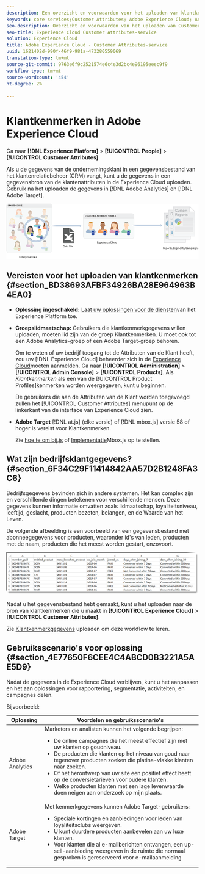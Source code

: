 ```yaml
---
description: Een overzicht en voorwaarden voor het uploaden van klantkenmerken naar de Adobe Experience Cloud.
keywords: core services;Customer Attributes; Adobe Experience Cloud; Analytics; Target
seo-description: Overzicht en voorwaarden van het uploaden van Customer Attributes naar de Experience Cloud.
seo-title: Experience Cloud Customer Attributes-service
solution: Experience Cloud
title: Adobe Experience Cloud - Customer Attributes-service
uuid: 1621402d-990f-46f9-981a-473280559069
translation-type: tm+mt
source-git-commit: 9763e6f9c2521574e6c4e3d2bc4e96195eeec9f9
workflow-type: tm+mt
source-wordcount: '454'
ht-degree: 2%

---
```



# Klantkenmerken in Adobe Experience Cloud

Ga naar **[!DNL Experience Platform]** > **[!UICONTROL People]** > **[!UICONTROL Customer Attributes]**

Als u de gegevens van de ondernemingsklant in een gegevensbestand van het klantenrelatiebeheer (CRM) vangt, kunt u de gegevens in een gegevensbron van de klantenattributen in de Experience Cloud uploaden. Gebruik na het uploaden de gegevens in [!DNL Adobe Analytics] en [!DNL Adobe Target].

![](assets/custom_reports.png)

## Vereisten voor het uploaden van klantkenmerken {#section_BD38693AFBF34926BA28E964963B4EA0}

* **Oplossing ingeschakeld:** [Laat uw oplossingen voor de diensten](../core-services/core-services.md#concept_07ED1D5C64234E77976E6D572E78FB9C)van het Experience Platform toe.

* **Groepslidmaatschap:** Gebruikers die klantkenmerkgegevens willen uploaden, moeten lid zijn van de groep [](../admin-getting-started/admin-getting-started.md#task_3295A85536BF48899A1AB40D207E77E9)Klantkenmerken. U moet ook tot een Adobe Analytics-groep of een Adobe Target-groep behoren.

   Om te weten of uw bedrijf toegang tot de Attributen van de Klant heeft, zou uw [!DNL Experience Cloud] beheerder zich in de [Experience Cloud](https://experience.adobe.com)moeten aanmelden. Ga naar **[!UICONTROL Administration]** > **[!UICONTROL Admin Console]** > **[!UICONTROL Products]**. Als *Klantkenmerken* als een van de [!UICONTROL Product Profiles]kenmerken worden weergegeven, kunt u beginnen.

   De gebruikers die aan de Attributen van de Klant worden toegevoegd zullen het [!UICONTROL Customer Attributes] menupunt op de linkerkant van de interface van Experience Cloud zien.

* **Adobe Target** [!DNL at.js] (elke versie) of [!DNL mbox.js] versie 58 of hoger is vereist voor Klantkenmerken.

   Zie [hoe te om bij.js](https://docs.adobe.com/content/help/en/target/using/implement-target/client-side/deploy-at-js/how-to-deployatjs.html) of [Implementatie](https://docs.adobe.com/content/help/en/target/using/implement-target/client-side/mbox-implement/mbox-download.html)Mbox.js op te stellen.

## Wat zijn bedrijfsklantgegevens? {#section_6F34C29F11414842AA57D2B1248FA3C6}

Bedrijfsgegevens bevinden zich in andere systemen. Het kan complex zijn en verschillende dingen betekenen voor verschillende mensen. Deze gegevens kunnen informatie omvatten zoals lidmaatschap, loyaliteitsniveau, leeftijd, geslacht, producten bezeten, belangen, en de Waarde van het Leven.

De volgende afbeelding is een voorbeeld van een gegevensbestand met abonneegegevens voor producten, waaronder id&#39;s van leden, producten met de naam, producten die het meest worden gestart, enzovoort.

![](assets/01_crs_usecase.png)

Nadat u het gegevensbestand hebt gemaakt, kunt u het uploaden naar de bron van klantkenmerken die u maakt in **[!UICONTROL Experience Cloud]** > **[!UICONTROL Customer Attributes]**.

Zie [Klantkenmerkgegevens](../attributes/t-crs-usecase.md#task_BCC327B2A0EF4A1BBB2934013AB92B78) uploaden om deze workflow te leren.

## Gebruiksscenario&#39;s voor oplossing {#section_4E77650F6CEE4C4ABCD0B3221A5AE5D9}

Nadat de gegevens in de Experience Cloud verblijven, kunt u het aanpassen en het aan oplossingen voor rapportering, segmentatie, activiteiten, en campagnes delen.

Bijvoorbeeld:

| Oplossing | Voordelen en gebruiksscenario&#39;s |
|--- |--- |
| Adobe Analytics | Marketers en analisten kunnen het volgende begrijpen:<ul><li>De online campagnes die het meest effectief zijn met uw klanten op goudniveau.</li><li>De producten die klanten op het niveau van goud naar tegenover producten zoeken die platina-vlakke klanten naar zoeken.</li><li>Of het herontwerp van uw site een positief effect heeft op de conversietarieven voor oudere klanten.</li><li>Welke producten klanten met een lage levenwaarde doen neigen aan onderzoek op mijn plaats.</li></ul> |
| Adobe Target | Met kenmerkgegevens kunnen Adobe Target-gebruikers:<ul><li>Speciale kortingen en aanbiedingen voor leden van loyaliteitsclubs weergeven.</li><li>U kunt duurdere producten aanbevelen aan uw luxe klanten.</li><li>Voor klanten die al e-mailberichten ontvangen, een up-sell-aanbieding weergeven in de ruimte die normaal gesproken is gereserveerd voor e-mailaanmelding</li></ul> |
